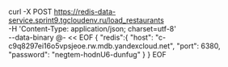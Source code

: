 curl -X POST https://redis-data-service.sprint9.tgcloudenv.ru/load_restaurants \
-H 'Content-Type: application/json; charset=utf-8' \
--data-binary @- << EOF
{
    "redis":{
        "host": "c-c9q8297ei16o5vpsjeoe.rw.mdb.yandexcloud.net",
        "port": 6380,
        "password": "negtem-hodnU6-dunfug"
    }
}
EOF